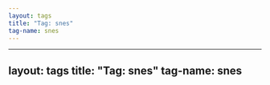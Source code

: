 ```yaml
---
layout: tags
title: "Tag: snes"
tag-name: snes
---
```

---
layout: tags
title: "Tag: snes"
tag-name: snes
---
